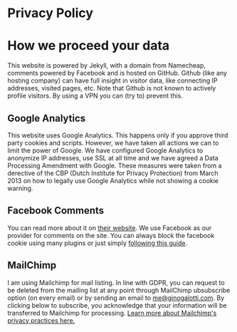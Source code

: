 Privacy Policy
====================

# How we proceed your data
This website is powered by Jekyll, with a domain from Namecheap, comments powered by Facebook and is hosted on GitHub. Github (like any hosting company) can have full insight in visitor data, like connecting IP addresses, visited pages, etc. Note that Github is not known to actively profile visitors. By using a VPN you can (try to) prevent this.

## Google Analytics

This website uses Google Analytics. This happens only if you approve third party cookies and scripts. However, we have taken all actions we can to limit the power of Google. We have configured Google Analytics to anonymize IP addresses, use SSL at all time and we have agreed a Data Processing Amendment with Google. These measures were taken from a derective of the CBP (Dutch Institute for Privacy Protection) from March 2013 on how to legally use Google Analytics while not showing a cookie warning.

## Facebook Comments

You can read more about it on [their website](https://www.facebook.com/about/privacy/). We use Facebook as our provider for comments on the site. You can always block the facebook cookie using many plugins or just simply [following this guide](https://www.wired.co.uk/article/how-to-disable-facebook-cookies).

## MailChimp

I am using Mailchimp for mail listing. In line with GDPR, you can request to be deleted from the mailing list at any point through MailChimp ubsubscribe option (on every email) or by sending an email to me@ginogalotti.com. By clicking below to subscribe, you acknowledge that your information will be transferred to Mailchimp for processing. [Learn more about Mailchimp's privacy practices here.](https://mailchimp.com/legal/)
